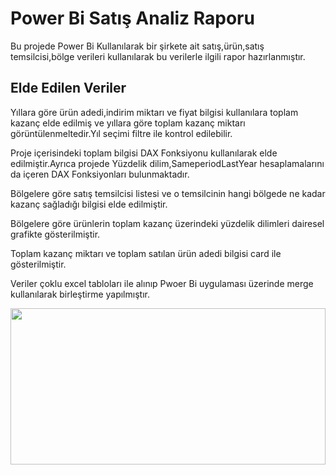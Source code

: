 
# Power Bi Satış Analiz Raporu

Bu projede Power Bi Kullanılarak bir şirkete ait satış,ürün,satış temsilcisi,bölge verileri kullanılarak bu verilerle ilgili rapor hazırlanmıştır.

## Elde Edilen Veriler

Yıllara göre ürün adedi,indirim miktarı ve fiyat bilgisi kullanılara toplam kazanç elde edilmiş ve yıllara göre toplam kazanç miktarı görüntülenmeltedir.Yıl seçimi filtre ile kontrol edilebilir.

Proje içerisindeki toplam bilgisi DAX Fonksiyonu kullanılarak elde edilmiştir.Ayrıca projede Yüzdelik dilim,SameperiodLastYear hesaplamalarını da içeren DAX Fonksiyonları bulunmaktadır.

Bölgelere göre satış temsilcisi listesi ve o temsilcinin hangi bölgede ne kadar kazanç sağladığı bilgisi elde edilmiştir.

Bölgelere göre ürünlerin toplam kazanç üzerindeki yüzdelik dilimleri dairesel grafikte gösterilmiştir.

Toplam kazanç miktarı ve toplam satılan ürün adedi bilgisi card ile gösterilmiştir.

Veriler çoklu excel tabloları ile alınıp Pwoer Bi uygulaması üzerinde merge kullanılarak birleştirme yapılmıştır.


<img src="https://github.com/AysenurBALKAN/PowerBiSatisAnalizRaporu/blob/main/powerbiProject.PNG" width="100%" height="250px">
  
